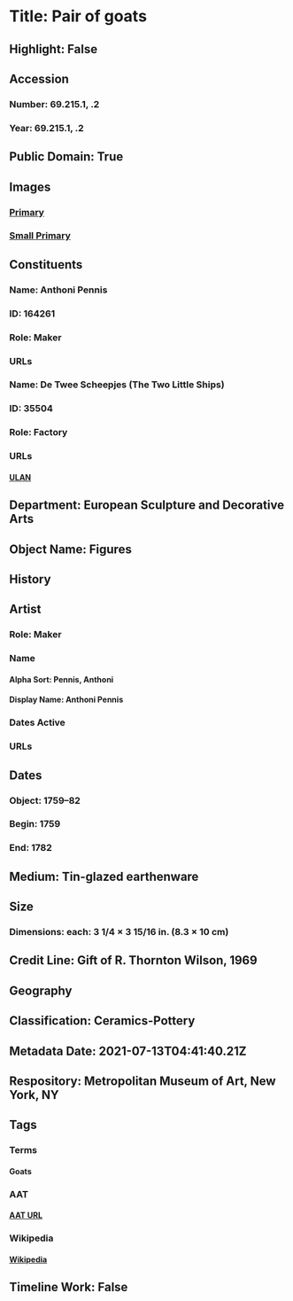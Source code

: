 # Title: Pair of goats
## Highlight: False
## Accession
### Number: 69.215.1, .2
### Year: 69.215.1, .2
## Public Domain: True
## Images
### [Primary](https://images.metmuseum.org/CRDImages/es/original/192673.jpg)
### [Small Primary](https://images.metmuseum.org/CRDImages/es/web-large/192673.jpg)
## Constituents
### Name: Anthoni Pennis
### ID: 164261
### Role: Maker
### URLs
### Name: De Twee Scheepjes (The Two Little Ships)
### ID: 35504
### Role: Factory
### URLs
#### [ULAN](http://vocab.getty.edu/page/ulan/500330431)
## Department: European Sculpture and Decorative Arts
## Object Name: Figures
## History
## Artist
### Role: Maker
### Name
#### Alpha Sort: Pennis, Anthoni
#### Display Name: Anthoni Pennis
### Dates Active
### URLs
## Dates
### Object: 1759–82
### Begin: 1759
### End: 1782
## Medium: Tin-glazed earthenware
## Size
### Dimensions: each: 3 1/4 × 3 15/16 in. (8.3 × 10 cm)
## Credit Line: Gift of R. Thornton Wilson, 1969
## Geography
## Classification: Ceramics-Pottery
## Metadata Date: 2021-07-13T04:41:40.21Z
## Respository: Metropolitan Museum of Art, New York, NY
## Tags
### Terms
#### Goats
### AAT
#### [AAT URL](http://vocab.getty.edu/page/aat/300250122)
### Wikipedia
#### [Wikipedia]()
## Timeline Work: False